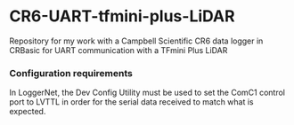 # CR6-UART-tfmini-plus-LiDAR
Repository for my work with a Campbell Scientific CR6 data logger in CRBasic for UART communication with a TFmini Plus LiDAR

### Configuration requirements
In LoggerNet, the Dev Config Utility must be used to set the ComC1 control port to LVTTL in order for the serial data received to match what is expected.
